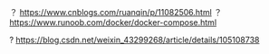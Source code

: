 ？  https://www.cnblogs.com/ruanqin/p/11082506.html
？  https://www.runoob.com/docker/docker-compose.html

? https://blog.csdn.net/weixin_43299268/article/details/105108738
